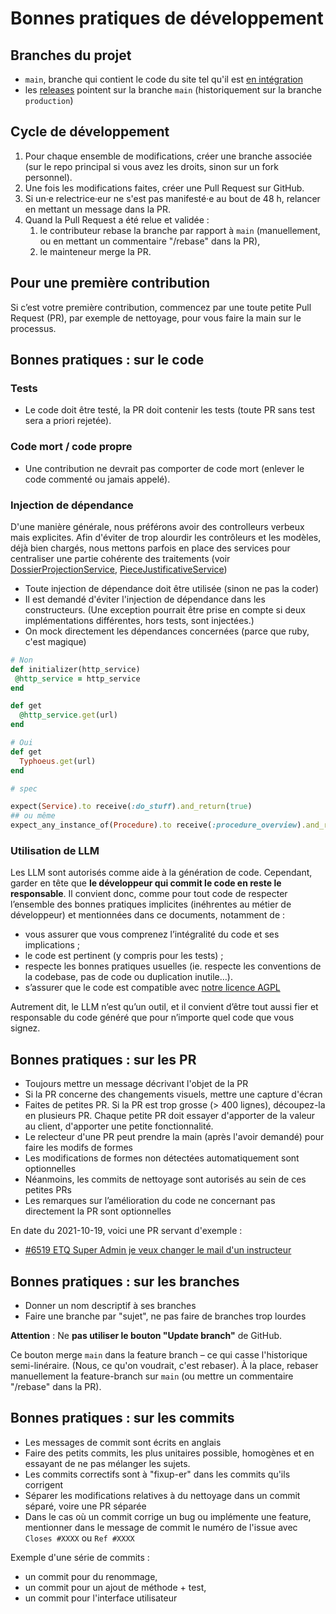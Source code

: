# Bonnes pratiques de développement

## Branches du projet

- `main`, branche qui contient le code du site tel qu'il est [en intégration](https://dev.demarches-simplifiees.fr/)
- les [releases](https://github.com/demarches-simplifiees/demarches-simplifiees.fr/releases) pointent sur la branche `main` (historiquement sur la branche `production`)

## Cycle de développement

1. Pour chaque ensemble de modifications, créer une branche associée
  (sur le repo principal si vous avez les droits, sinon sur un fork personnel).
2. Une fois les modifications faites, créer une Pull Request sur GitHub.
3. Si un·e relectrice·eur ne s'est pas manifesté·e au bout de 48 h, relancer en mettant un message dans la PR.
4. Quand la Pull Request a été relue et validée :
    1. le contributeur rebase la branche par rapport à `main` (manuellement, ou en mettant un commentaire "/rebase" dans la PR),
    2. le mainteneur merge la PR.

## Pour une première contribution

Si c’est votre première contribution, commencez par une toute petite Pull Request (PR), par exemple de nettoyage,
pour vous faire la main sur le processus.

## Bonnes pratiques : sur le code

### Tests

- Le code doit être testé, la PR doit contenir les tests (toute PR sans test sera a priori rejetée).

### Code mort / code propre

- Une contribution ne devrait pas comporter de code mort (enlever le code commenté ou jamais appelé).

### Injection de dépendance

D'une manière générale, nous préférons avoir des controlleurs verbeux mais explicites.
Afin d'éviter de trop alourdir les contrôleurs et les modèles, déjà bien chargés, nous mettons parfois en place des services pour centraliser une partie cohérente des traitements (voir [DossierProjectionService](https://github.com/betagouv/demarches-simplifiees.fr/blob/92f463bc039200b98908dc5c09366844b0e1d593/app/services/dossier_projection_service.rb), [PieceJustificativeService](https://github.com/betagouv/demarches-simplifiees.fr/blob/92f463bc039200b98908dc5c09366844b0e1d593/app/services/pieces_justificatives_service.rb))

- Toute injection de dépendance doit être utilisée (sinon ne pas la coder)
- Il est demandé d'éviter l'injection de dépendance dans les constructeurs.
  (Une exception pourrait être prise en compte si deux implémentations différentes, hors tests, sont injectées.)
- On mock directement les dépendances concernées (parce que ruby, c'est magique)

```ruby
# Non
def initializer(http_service)
 @http_service = http_service
end

def get
  @http_service.get(url)
end

# Oui
def get
  Typhoeus.get(url)
end

# spec

expect(Service).to receive(:do_stuff).and_return(true)
## ou même
expect_any_instance_of(Procedure).to receive(:procedure_overview).and_return(procedure_overview)
```

### Utilisation de LLM

Les LLM sont autorisés comme aide à la génération de code. Cependant, garder en tête que **le développeur qui commit le code en reste le responsable**. Il convient donc, comme pour tout code de respecter l’ensemble des bonnes pratiques implicites (inéhrentes au métier de développeur) et mentionnées dans ce documents, notamment de :

- vous assurer que vous comprenez l’intégralité du code et ses implications ;
- le code est pertinent (y compris pour les tests) ;
- respecte les bonnes pratiques usuelles (ie. respecte les conventions de la codebase, pas de code ou duplication inutile…).
- s’assurer que le code est compatible avec [notre licence AGPL](/LICENSE.txt)

Autrement dit, le LLM n’est qu’un outil, et il convient d’être tout aussi fier et responsable du code généré que pour n’importe quel code que vous signez.

## Bonnes pratiques : sur les PR

- Toujours mettre un message décrivant l'objet de la PR
- Si la PR concerne des changements visuels, mettre une capture d'écran
- Faites de petites PR. Si la PR est trop grosse (> 400 lignes), découpez-la en plusieurs PR. Chaque petite PR doit
  essayer d'apporter de la valeur au client, d'apporter une petite fonctionnalité.
- Le relecteur d'une PR peut prendre la main (après l'avoir demandé) pour faire les modifs de formes
- Les modifications de formes non détectées automatiquement sont optionnelles
- Néanmoins, les commits de nettoyage sont autorisés au sein de ces petites PRs
- Les remarques sur l’amélioration du code ne concernant pas directement la PR sont optionnelles

En date du 2021-10-19, voici une PR servant d'exemple :

* [#6519 ETQ Super Admin je veux changer le mail d'un instructeur](https://github.com/betagouv/demarches-simplifiees.fr/pull/6519)

## Bonnes pratiques : sur les branches

- Donner un nom descriptif à ses branches
- Faire une branche par "sujet", ne pas faire de branches trop lourdes

**Attention** : Ne **pas utiliser le bouton "Update branch"** de GitHub.

Ce bouton merge `main` dans la feature branch – ce qui casse l'historique semi-linéraire. (Nous, ce qu'on voudrait, c'est rebaser).
À la place, rebaser manuellement la feature-branch sur `main` (ou mettre un commentaire "/rebase" dans la PR).

## Bonnes pratiques : sur les commits

- Les messages de commit sont écrits en anglais
- Faire des petits commits, les plus unitaires possible, homogènes et en essayant de ne pas mélanger les sujets.
- Les commits correctifs sont à "fixup-er" dans les commits qu'ils corrigent
- Séparer les modifications relatives à du nettoyage dans un commit séparé, voire une PR séparée
- Dans le cas où un commit corrige un bug ou implémente une feature, mentionner dans le message de commit le numéro de l'issue avec `Closes #XXXX` ou `Ref #XXXX`

Exemple d'une série de commits :

- un commit pour du renommage,
- un commit pour un ajout de méthode + test,
- un commit pour l'interface utilisateur
